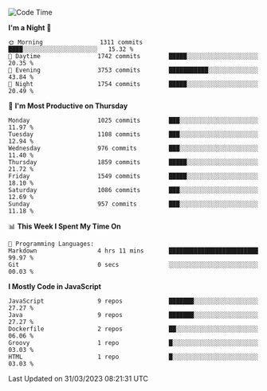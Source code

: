<!--START_SECTION:waka-->
![Code Time](http://img.shields.io/badge/Code%20Time-1%2C291%20hrs%2037%20mins-blue)

**I'm a Night 🦉** 

```text
🌞 Morning                1311 commits        ████░░░░░░░░░░░░░░░░░░░░░   15.32 % 
🌆 Daytime                1742 commits        █████░░░░░░░░░░░░░░░░░░░░   20.35 % 
🌃 Evening                3753 commits        ███████████░░░░░░░░░░░░░░   43.84 % 
🌙 Night                  1754 commits        █████░░░░░░░░░░░░░░░░░░░░   20.49 % 
```
📅 **I'm Most Productive on Thursday** 

```text
Monday                   1025 commits        ███░░░░░░░░░░░░░░░░░░░░░░   11.97 % 
Tuesday                  1108 commits        ███░░░░░░░░░░░░░░░░░░░░░░   12.94 % 
Wednesday                976 commits         ███░░░░░░░░░░░░░░░░░░░░░░   11.40 % 
Thursday                 1859 commits        █████░░░░░░░░░░░░░░░░░░░░   21.72 % 
Friday                   1549 commits        █████░░░░░░░░░░░░░░░░░░░░   18.10 % 
Saturday                 1086 commits        ███░░░░░░░░░░░░░░░░░░░░░░   12.69 % 
Sunday                   957 commits         ███░░░░░░░░░░░░░░░░░░░░░░   11.18 % 
```


📊 **This Week I Spent My Time On** 

```text
💬 Programming Languages: 
Markdown                 4 hrs 11 mins       █████████████████████████   99.97 % 
Git                      0 secs              ░░░░░░░░░░░░░░░░░░░░░░░░░   00.03 % 
```

**I Mostly Code in JavaScript** 

```text
JavaScript               9 repos             ███████░░░░░░░░░░░░░░░░░░   27.27 % 
Java                     9 repos             ███████░░░░░░░░░░░░░░░░░░   27.27 % 
Dockerfile               2 repos             ██░░░░░░░░░░░░░░░░░░░░░░░   06.06 % 
Groovy                   1 repo              █░░░░░░░░░░░░░░░░░░░░░░░░   03.03 % 
HTML                     1 repo              █░░░░░░░░░░░░░░░░░░░░░░░░   03.03 % 
```




 Last Updated on 31/03/2023 08:21:31 UTC
<!--END_SECTION:waka-->
